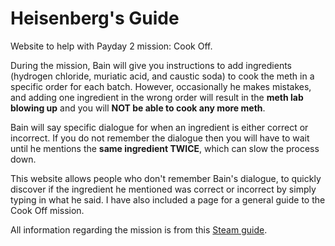# Heisenberg's Guide
Website to help with Payday 2 mission: Cook Off.

During the mission, Bain will give you instructions to add ingredients (hydrogen chloride, muriatic acid, and caustic soda) to cook the meth in a
specific order for each batch. However, occasionally he makes mistakes, and adding one ingredient in the wrong order will result in the **meth lab
blowing up** and you will **NOT be able to cook any more meth**.

Bain will say specific dialogue for when an ingredient is either correct or incorrect. If you do not remember the dialogue then you will have to
wait until he mentions the **same ingredient TWICE**, which can slow the process down.

This website allows people who don't remember Bain's dialogue, to quickly discover if the ingredient he mentioned was correct or incorrect by
simply typing in what he said. I have also included a page for a general guide to the Cook Off mission.

All information regarding the mission is from this [Steam guide](https://steamcommunity.com/sharedfiles/filedetails/?id=405540184).
